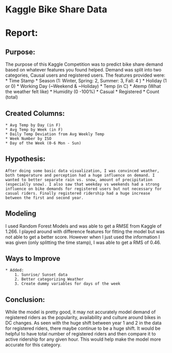 Kaggle Bike Share Data
=================================
# Report:

## Purpose:
The purpose of this Kaggle Competition was to predict bike share demand based on whatever features you 
found helped. Demand was split into two categories, Causal users and registered users. The features 
provided were:
    * Time Stamp
    * Season (1: Winter, Spring: 2, Summer: 3, Fall: 4 )
    * Holiday (1 or 0)
    * Working Day (~Weekend & ~Holiday)
    * Temp (in C)
    * Atemp (What the weather felt like)
    * Humidity (0 -100%)
    * Casual
    * Registered 
    * Count (total)

## Created Columns:
    * Avg Temp by Day (in F)
    * Avg Temp by Week (in F)
    * Daily Temp Deviation from Avg Weekly Temp
    * Week Number by ISO
    * Day of the Week (0-6 Mon - Sun)

## Hypothesis:
    After doing some basic data visualization, I was convinced weather, both temperature and perception had a huge influence on demand. I wanted to better separate rain vs. snow, amount of precipitation (especially snow). I also saw that weekday vs weekends had a strong influence on bike demands for registered users but not necessary for casual riders. Finally registered ridership had a huge increase between the first and second year.   

## Modeling
I used Random Forest Models and was able to get a RMSE from Kaggle of 1.266. I played around with difference features for fitting the model but was not able to get a better score. However when I just used the information I was given (only splitting the time stamp), I was able to get a RMS of 0.46. 

## Ways to Improve
    * Added:
        1. Sunrise/ Sunset data
        2. Better categorizing Weather 
        3. Create dummy variables for days of the week

## Conclusion:
While the model is pretty good, it may not accurately model demand of registered riders as the popularity, availability and culture around bikes in DC changes. As seen with the huge shift between year 1 and 2 in the data for registered riders, there maybe continue to be a huge shift. It would be helpful to have total number of registered riders and then compare it to active ridership for any given hour. This would help make the model more accurate for this category. 